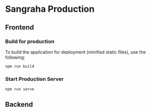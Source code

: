 # Sangraha Production

## Frontend

### Build for production

To build the application for deployment (minified static files), use the following:

```bash
npm run build
```

### Start Production Server

```bash
npm run serve
```

## Backend
